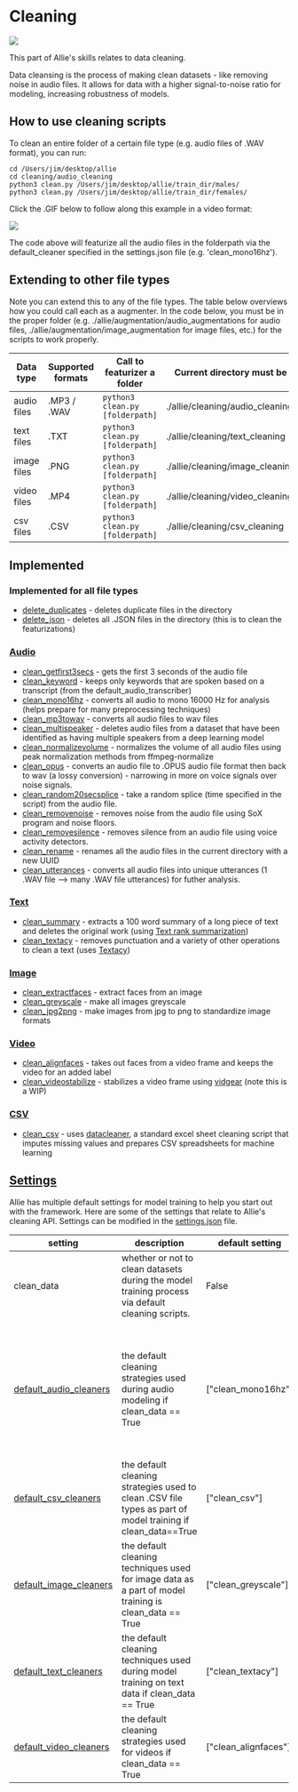 # Cleaning

![](https://github.com/jim-schwoebel/allie/blob/master/annotation/helpers/assets/clean.png)

This part of Allie's skills relates to data cleaning.

Data cleansing is the process of making clean datasets - like removing noise in audio files. It allows for data with a higher signal-to-noise ratio for modeling, increasing robustness of models.

## How to use cleaning scripts

To clean an entire folder of a certain file type (e.g. audio files of .WAV format), you can run:

```python3
cd /Users/jim/desktop/allie
cd cleaning/audio_cleaning
python3 clean.py /Users/jim/desktop/allie/train_dir/males/
python3 clean.py /Users/jim/desktop/allie/train_dir/females/
```

Click the .GIF below to follow along this example in a video format:

[![](https://github.com/jim-schwoebel/allie/blob/master/annotation/helpers/assets/clean.gif)](https://drive.google.com/file/d/1gqEHb_3WYFZNnBYdiwJZL--1Aw5KYLUR/view?usp=sharing)

The code above will featurize all the audio files in the folderpath via the default_cleaner specified in the settings.json file (e.g. 'clean_mono16hz'). 

## Extending to other file types

Note you can extend this to any of the file types. The table below overviews how you could call each as a augmenter. In the code below, you must be in the proper folder (e.g. ./allie/augmentation/audio_augmentations for audio files, ./allie/augmentation/image_augmentation for image files, etc.) for the scripts to work properly.

| Data type | Supported formats | Call to featurizer a folder | Current directory must be | 
| --------- |  --------- |  --------- | --------- | 
| audio files | .MP3 / .WAV | ```python3 clean.py [folderpath]``` | ./allie/cleaning/audio_cleaning | 
| text files | .TXT | ```python3 clean.py [folderpath]``` | ./allie/cleaning/text_cleaning| 
| image files | .PNG | ```python3 clean.py [folderpath]``` | ./allie/cleaning/image_cleaning | 
| video files | .MP4 | ```python3 clean.py [folderpath]``` |./allie/cleaning/video_cleaning| 
| csv files | .CSV | ```python3 clean.py [folderpath]``` | ./allie/cleaning/csv_cleaning | 

## Implemented

### Implemented for all file types 
* [delete_duplicates](https://github.com/jim-schwoebel/allie/blob/master/datasets/cleaning/delete_duplicates.py) - deletes duplicate files in the directory 
* [delete_json](https://github.com/jim-schwoebel/allie/blob/master/datasets/cleaning/delete_json.py) - deletes all .JSON files in the directory (this is to clean the featurizations) 

### [Audio](https://github.com/jim-schwoebel/allie/tree/master/cleaning/audio_cleaning)
* [clean_getfirst3secs]() - gets the first 3 seconds of the audio file
* [clean_keyword]() - keeps only keywords that are spoken based on a transcript (from the default_audio_transcriber)
* [clean_mono16hz]() - converts all audio to mono 16000 Hz for analysis (helps prepare for many preprocessing techniques)
* [clean_mp3towav]() - converts all audio files to wav files
* [clean_multispeaker]() - deletes audio files from a dataset that have been identified as having multiple speakers from a deep learning model
* [clean_normalizevolume]() - normalizes the volume of all audio files using peak normalization methods from ffmpeg-normalize
* [clean_opus]() - converts an audio file to .OPUS audio file format then back to wav (a lossy conversion) - narrowing in more on voice signals over noise signals.
* [clean_random20secsplice]() - take a random splice (time specified in the script) from the audio file.
* [clean_removenoise]() - removes noise from the audio file using SoX program and noise floors.
* [clean_removesilence]() - removes silence from an audio file using voice activity detectors.
* [clean_rename]() - renames all the audio files in the current directory with a new UUID
* [clean_utterances]() - converts all audio files into unique utterances (1 .WAV file --> many .WAV file utterances) for futher analysis.

### [Text](https://github.com/jim-schwoebel/allie/tree/master/cleaning/text_cleaning)
* [clean_summary]() - extracts a 100 word summary of a long piece of text and deletes the original work (using [Text rank summarization](https://github.com/davidadamojr/TextRank))
* [clean_textacy]() - removes punctuation and a variety of other operations to clean a text (uses [Textacy](https://chartbeat-labs.github.io/textacy/build/html/api_reference/text_processing.html))

### [Image](https://github.com/jim-schwoebel/allie/tree/master/cleaning/image_cleaning)
* [clean_extractfaces]() - extract faces from an image
* [clean_greyscale]() - make all images greyscale 
* [clean_jpg2png]() - make images from jpg to png to standardize image formats

### [Video](https://github.com/jim-schwoebel/allie/tree/master/cleaning/video_cleaning)
* [clean_alignfaces]() - takes out faces from a video frame and keeps the video for an added label
* [clean_videostabilize]() - stabilizes a video frame using [vidgear](https://github.com/abhiTronix/vidgear) (note this is a WIP)

### [CSV](https://github.com/jim-schwoebel/allie/tree/master/cleaning/csv_cleaning)
* [clean_csv]() - uses [datacleaner](https://github.com/rhiever/datacleaner), a standard excel sheet cleaning script that imputes missing values and prepares CSV spreadsheets for machine learning

## [Settings](https://github.com/jim-schwoebel/allie/blob/master/settings.json)

Allie has multiple default settings for model training to help you start out with the framework. Here are some of the settings that relate to Allie's cleaning API. Settings can be modified in the [settings.json](https://github.com/jim-schwoebel/allie/blob/master/settings.json) file. 


| setting | description | default setting | all options | 
|------|------|------|------| 
| clean_data | whether or not to clean datasets during the model training process via default cleaning scripts. | False | True, False | 
| [default_audio_cleaners](https://github.com/jim-schwoebel/allie/tree/master/cleaning/audio_cleaning) | the default cleaning strategies used during audio modeling if clean_data == True | ["clean_mono16hz"] | ["clean_getfirst3secs", "clean_keyword", "clean_mono16hz", "clean_towav", "clean_multispeaker", "clean_normalizevolume", "clean_opus", "clean_randomsplice", "clean_removenoise", "clean_removesilence", "clean_rename", "clean_utterances"] |
| [default_csv_cleaners](https://github.com/jim-schwoebel/allie/tree/master/cleaning/csv_cleaning) | the default cleaning strategies used to clean .CSV file types as part of model training if clean_data==True | ["clean_csv"] | ["clean_csv"] | 
| [default_image_cleaners](https://github.com/jim-schwoebel/allie/tree/master/cleaning/image_cleaning) | the default cleaning techniques used for image data as a part of model training is clean_data == True| ["clean_greyscale"] |["clean_extractfaces", "clean_greyscale", "clean_jpg2png"] | 
| [default_text_cleaners](https://github.com/jim-schwoebel/allie/tree/master/cleaning/text_cleaning) | the default cleaning techniques used during model training on text data if clean_data == True| ["clean_textacy"] | ["clean_summary", "clean_textacy"]  | 
| [default_video_cleaners](https://github.com/jim-schwoebel/allie/tree/master/cleaning/video_cleaning) | the default cleaning strategies used for videos if clean_data == True | ["clean_alignfaces"] | ["clean_alignfaces", "clean_videostabilize"] | 
